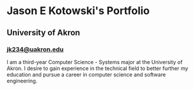# Jason E Kotowski's Portfolio
## University of Akron
### jk234@uakron.edu

I am a third-year Computer Science - Systems major at the University of Akron. I desire to gain experience in the technical field to better further my education and pursue a career in computer science and software engineering.
